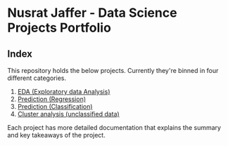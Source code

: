 # Nusrat Jaffer - Data Science Projects Portfolio

## Index

This repository holds the below projects. Currently they're binned in four different categories.

1. [EDA (Exploratory data Analysis)](https://github.com/njaffer2/Data-Science/blob/main/EDA%20(Exploratory%20data%20Analysis)/README.md)
2. [Prediction (Regression)](https://github.com/njaffer2/Data-Science/blob/main/Prediction%20(Regression)/README.md)
3. [Prediction (Classification)](https://github.com/njaffer2/Data-Science/blob/main/Prediction%20(Classification)/README.md)
4. [Cluster analysis (unclassified data)](https://github.com/njaffer2/Data-Science/blob/main/Cluster%20analysis%20(unclassified%20data)/README.md)


Each project has more detailed documentation that explains the summary and key takeaways of the project.
